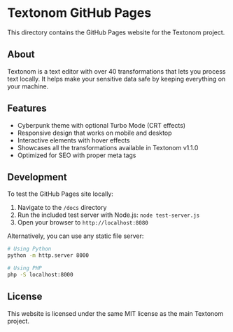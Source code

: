 # Textonom GitHub Pages

This directory contains the GitHub Pages website for the Textonom project.

## About

Textonom is a text editor with over 40 transformations that lets you process text locally. It helps make your sensitive data safe by keeping everything on your machine.

## Features

- Cyberpunk theme with optional Turbo Mode (CRT effects)
- Responsive design that works on mobile and desktop
- Interactive elements with hover effects
- Showcases all the transformations available in Textonom v1.1.0
- Optimized for SEO with proper meta tags

## Development

To test the GitHub Pages site locally:

1. Navigate to the `/docs` directory
2. Run the included test server with Node.js: `node test-server.js`
3. Open your browser to `http://localhost:8080`

Alternatively, you can use any static file server:

```bash
# Using Python
python -m http.server 8000

# Using PHP
php -S localhost:8000
```

## License

This website is licensed under the same MIT license as the main Textonom project.
